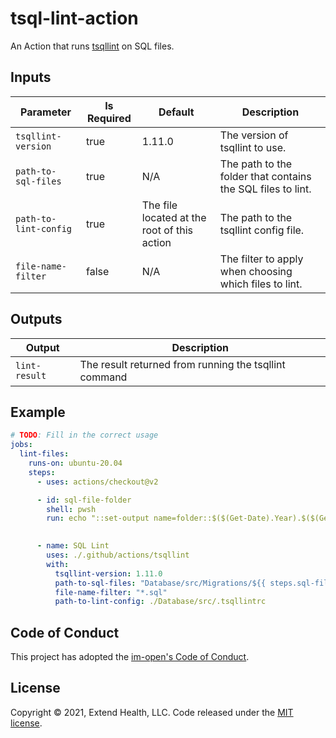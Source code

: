 # tsql-lint-action

An Action that runs [tsqllint](https://github.com/tsqllint/tsqllint) on SQL files.


## Inputs
| Parameter | Is Required | Default | Description           |
| --------- | ----------- | ------- | --------------------- |
| `tsqllint-version`    | true     | 1.11.0 | The version of tsqllint to use. |
| `path-to-sql-files`   | true     | N/A    | The path to the folder that contains the SQL files to lint. |
| `path-to-lint-config` | true     | The file located at the root of this action | The path to the tsqllint config file. |
| `file-name-filter`    | false    | N/A    | The filter to apply when choosing which files to lint. |

## Outputs
| Output        | Description                                           |
| ------------- | ----------------------------------------------------- |
| `lint-result` | The result returned from running the tsqllint command |

## Example

```yml
# TODO: Fill in the correct usage
jobs:
  lint-files:
    runs-on: ubuntu-20.04
    steps:
      - uses: actions/checkout@v2

      - id: sql-file-folder
        shell: pwsh
        run: echo "::set-output name=folder::$($(Get-Date).Year).$($(Get-Date).Month.ToString("00"))"

      
      - name: SQL Lint
        uses: ./.github/actions/tsqllint
        with:
          tsqllint-version: 1.11.0
          path-to-sql-files: "Database/src/Migrations/${{ steps.sql-file-folder.outputs.folder }}"
          file-name-filter: "*.sql"
          path-to-lint-config: ./Database/src/.tsqllintrc
```


## Code of Conduct

This project has adopted the [im-open's Code of Conduct](https://github.com/im-open/.github/blob/master/CODE_OF_CONDUCT.md).

## License

Copyright &copy; 2021, Extend Health, LLC. Code released under the [MIT license](LICENSE).

